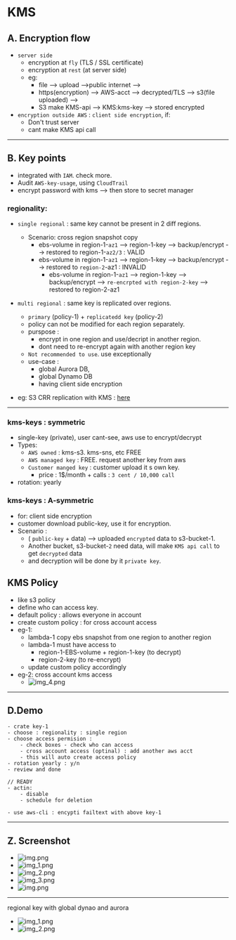 # KMS
## A. Encryption flow
- `server side`
  - encryption at `fly` (TLS / SSL certificate)
  - encryption at `rest` (at server side)
  - eg:  
    - file --> upload -->public internet --> 
    - https(encryption) --> AWS-acct --> decrypted/TLS --> s3(file uploaded) --> 
    - S3 make KMS-api --> KMS:kms-key --> stored encrypted
- `encryption outside AWS` : `client side encryption`, if:
  - Don't trust server
  - cant make KMS api call
  
---
## B. Key points
- integrated with `IAM`. check more.
- Audit `AWS-key-usage`,  using `CloudTrail`
- encrypt password with kms --> then store to secret manager

### regionality:
- `single regional` : same key cannot be present in 2 diff regions. 
  - Scenario: cross region snapshot copy
    - ebs-volume in region-1-`az1` --> region-1-key --> backup/encrypt --> restored to region-1-`az2/3` : VALID
    - ebs-volume in region-1-`az1` --> region-1-key --> backup/encrypt --> restored to `region-2`-az1  : INVALID
      - ebs-volume in region-1-`az1` --> region-1-key --> backup/encrypt --> `re-encrpted with region-2-key` --> restored to region-2-az1
        
- `multi regional` : same key is replicated over regions.
  - `primary` (policy-1) + `replicatedd key` (policy-2)
  - policy can not be modified for each region separately.
  - purspose : 
    - encrypt in one region and use/decript in another region.
    - dont need to re-encrypt again with another region key
  - `Not recommended to use`. use exceptionally
  - use-case : 
    - global Aurora DB, 
    - global Dynamo DB
    - having client side encryption

- eg: S3 CRR replication with KMS : [here](./../02_storage/03_S3-1.md#security-while-crr-replication)
  
---
### kms-keys : symmetric
-  single-key (private), user cant-see, aws use to encrypt/decrypt 
- Types:
  - `AWS owned` : kms-s3. kms-sns, etc FREE
  - `AWS managed key` :  FREE. request another key from aws
  - `Customer manged key` : customer upload it s own key. 
    - price : 1$/month + calls : `3 cent / 10,000 call`
- rotation:  yearly

### kms-keys : A-symmetric 
- for: client side encryption
- customer download public-key, use it for encryption.
- Scenario : 
  - ( `public-key` + data) --> uploaded `encrypted` data to s3-bucket-1.
  - Another bucket, s3-bucket-`2` need data, will make `KMS api call` to get `decrypted` data
  - and decryption will be done by it `private key`.

## KMS Policy
- like s3 policy
- define who can access key.
- default policy : allows everyone in account
- create custom policy : for cross account access
- eg-1: 
  - lambda-1 copy ebs snapshot from one region to another region
  - lambda-1 must have access to 
    - region-1-EBS-volume + region-1-key (to decrypt)
    - region-2-key (to re-encrypt)
  - update custom policy accordingly
- eg-2: cross account kms access
  - ![img_4.png](../99_img/security/kms/img_4.png)

---
## D.Demo
```
- crate key-1
- choose : regionality : single region
- choose access permision : 
    - check boxes - check who can access
    - cross account access (optinal) : add another aws acct
    - this will auto create access policy
- rotation yearly : y/n
- review and done

// READY
- actin:
    - disable
    - schedule for deletion 
   
- use aws-cli : encypti failtext with above key-1    
```

---
## Z. Screenshot
- ![img.png](../99_img/security/kms/img.png)
- ![img_1.png](../99_img/security/kms/img_1.png)
- ![img_2.png](../99_img/security/kms/img_2.png)
- ![img_3.png](../99_img/security/kms/img_3.png)
- ![img.png](../99_img/security/kms-2/img.png)
---
regional key with global dynao and aurora
- ![img_1.png](../99_img/security/kms-2/img_1.png)
- ![img_2.png](../99_img/security/kms-2/img_2.png)